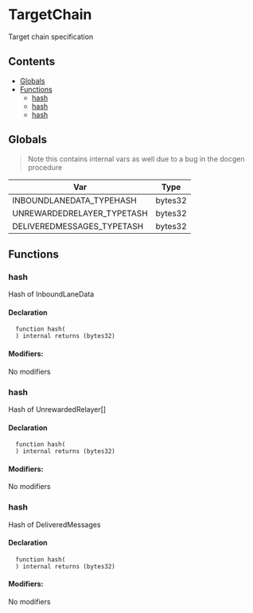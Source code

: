 # TargetChain


Target chain specification


## Contents
<!-- START doctoc generated TOC please keep comment here to allow auto update -->
<!-- DON'T EDIT THIS SECTION, INSTEAD RE-RUN doctoc TO UPDATE -->

- [Globals](#globals)
- [Functions](#functions)
  - [hash](#hash)
  - [hash](#hash-1)
  - [hash](#hash-2)

<!-- END doctoc generated TOC please keep comment here to allow auto update -->

## Globals

> Note this contains internal vars as well due to a bug in the docgen procedure

| Var | Type |
| --- | --- |
| INBOUNDLANEDATA_TYPEHASH | bytes32 |
| UNREWARDEDRELAYER_TYPETASH | bytes32 |
| DELIVEREDMESSAGES_TYPETASH | bytes32 |



## Functions

### hash
Hash of InboundLaneData


#### Declaration
```solidity
  function hash(
  ) internal returns (bytes32)
```

#### Modifiers:
No modifiers



### hash
Hash of UnrewardedRelayer[]


#### Declaration
```solidity
  function hash(
  ) internal returns (bytes32)
```

#### Modifiers:
No modifiers



### hash
Hash of DeliveredMessages


#### Declaration
```solidity
  function hash(
  ) internal returns (bytes32)
```

#### Modifiers:
No modifiers






